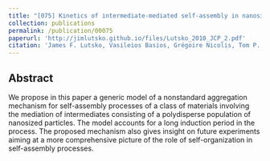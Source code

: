 ```yaml
---
title: "[075] Kinetics of intermediate-mediated self-assembly in nanosized materials: A generic model"
collection: publications
permalink: /publication/00075
paperurl: 'http://jimlutsko.github.io/files/Lutsko_2010_JCP_2.pdf'
citation: 'James F. Lutsko, Vasileios Basios, Grégoire Nicolis, Tom P. Caremans, Alexander Aerts, Johan A. Martens, Christine E. A. Kirschhock, and Titus S. van Erp, &quot;Kinetics of intermediate-mediated self-assembly in nanosized materials: A generic model&quot;, <i>J. of Chemical Physics</i>, <strong>132</strong>, 164701 (2010)'
---
```

Abstract
---
We propose in this paper a generic model of a nonstandard aggregation mechanism for self-assembly processes of a class of materials involving the mediation of intermediates consisting of a polydisperse population of nanosized particles. The model accounts for a long induction period in the process. The proposed mechanism also gives insight on future experiments aiming at a more comprehensive picture of the role of self-organization in self-assembly processes.
